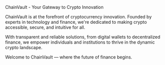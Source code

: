 ChainVault - Your Gateway to Crypto Innovation

ChainVault is at the forefront of cryptocurrency innovation. Founded by experts in technology and finance, we're dedicated to making crypto accessible, secure, and intuitive for all.

With transparent and reliable solutions, from digital wallets to decentralized finance, we empower individuals and institutions to thrive in the dynamic crypto landscape.

Welcome to ChainVault — where the future of finance begins.

